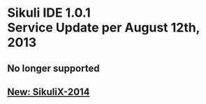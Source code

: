 Sikuli IDE 1.0.1<br />Service Update per August 12th, 2013
===========

No longer supported
-------------------

[New: SikuliX-2014](https://github.com/RaiMan/SikuliX-2014)
-----------
